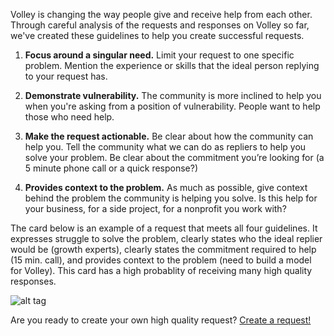 Volley is changing the way people give and receive help from each other. Through careful analysis of the requests and responses on Volley so far, we've created these guidelines to help you create successful requests. 

1. **Focus around a singular need.**
Limit your request to one specific problem. Mention the experience or skills that the ideal person replying to your request has.   
2. **Demonstrate vulnerability.** 
The community is more inclined to help you when you're asking from a position of vulnerability. People want to help those who need help.  

3. **Make the request actionable.**
Be clear about how the community can help you. Tell the community what we can do as repliers to help you solve your problem. Be clear about the commitment you’re looking for (a 5 minute phone call or a quick response?)

4. **Provides context to the problem.**
As much as possible, give context behind the problem the community is helping you solve.  Is this help for your business, for a side project, for a nonprofit you work with? 

The card below is an example of a request that meets all four guidelines. It expresses struggle to solve the problem, clearly states who the ideal replier would be (growth experts), clearly states the commitment required to help (15 min. call), and provides context to the problem (need to build a model for Volley).  This card has a high probablity of receiving many high quality responses.

![alt tag](http://i.imgur.com/OJfxPp0.png?1)

Are you ready to create your own high quality request?
[Create a request!](http://volley.works/home#create)

